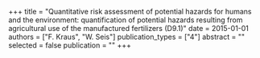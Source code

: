 +++
title = "Quantitative risk assessment of potential hazards for humans and  the  environment:  quantification  of  potential  hazards resulting from agricultural use of the manufactured fertilizers (D9.1)"
date = 2015-01-01
authors = ["F. Kraus", "W. Seis"]
publication_types = ["4"]
abstract = ""
selected = false
publication = ""
+++

